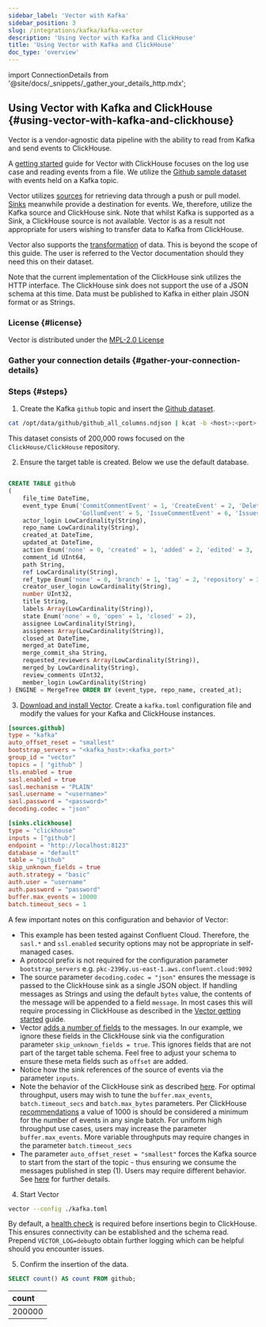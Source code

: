 ```yaml
---
sidebar_label: 'Vector with Kafka'
sidebar_position: 3
slug: /integrations/kafka/kafka-vector
description: 'Using Vector with Kafka and ClickHouse'
title: 'Using Vector with Kafka and ClickHouse'
doc_type: 'overview'
---
```


import ConnectionDetails from '@site/docs/_snippets/_gather_your_details_http.mdx';

## Using Vector with Kafka and ClickHouse {#using-vector-with-kafka-and-clickhouse}

 Vector is a vendor-agnostic data pipeline with the ability to read from Kafka and send events to ClickHouse.

A [getting started](../etl-tools/vector-to-clickhouse.md) guide for Vector with ClickHouse focuses on the log use case and reading events from a file. We utilize the [Github sample dataset](https://datasets-documentation.s3.eu-west-3.amazonaws.com/kafka/github_all_columns.ndjson) with events held on a Kafka topic.

Vector utilizes [sources](https://vector.dev/docs/about/concepts/#sources) for retrieving data through a push or pull model. [Sinks](https://vector.dev/docs/about/concepts/#sinks) meanwhile provide a destination for events. We, therefore, utilize the Kafka source and ClickHouse sink. Note that whilst Kafka is supported as a Sink, a ClickHouse source is not available. Vector is as a result not appropriate for users wishing to transfer data to Kafka from ClickHouse.

Vector also supports the [transformation](https://vector.dev/docs/reference/configuration/transforms/) of data. This is beyond the scope of this guide. The user is referred to the Vector documentation should they need this on their dataset.

Note that the current implementation of the ClickHouse sink utilizes the HTTP interface. The ClickHouse sink does not support the use of a JSON schema at this time. Data must be published to Kafka in either plain JSON format or as Strings.

### License {#license}
Vector is distributed under the [MPL-2.0 License](https://github.com/vectordotdev/vector/blob/master/LICENSE)

### Gather your connection details {#gather-your-connection-details}
<ConnectionDetails />

### Steps {#steps}

1. Create the Kafka `github` topic and insert the [Github dataset](https://datasets-documentation.s3.eu-west-3.amazonaws.com/kafka/github_all_columns.ndjson).

```bash
cat /opt/data/github/github_all_columns.ndjson | kcat -b <host>:<port> -X security.protocol=sasl_ssl -X sasl.mechanisms=PLAIN -X sasl.username=<username> -X sasl.password=<password> -t github
```

This dataset consists of 200,000 rows focused on the `ClickHouse/ClickHouse` repository.

2. Ensure the target table is created. Below we use the default database.

```sql

CREATE TABLE github
(
    file_time DateTime,
    event_type Enum('CommitCommentEvent' = 1, 'CreateEvent' = 2, 'DeleteEvent' = 3, 'ForkEvent' = 4,
                    'GollumEvent' = 5, 'IssueCommentEvent' = 6, 'IssuesEvent' = 7, 'MemberEvent' = 8, 'PublicEvent' = 9, 'PullRequestEvent' = 10, 'PullRequestReviewCommentEvent' = 11, 'PushEvent' = 12, 'ReleaseEvent' = 13, 'SponsorshipEvent' = 14, 'WatchEvent' = 15, 'GistEvent' = 16, 'FollowEvent' = 17, 'DownloadEvent' = 18, 'PullRequestReviewEvent' = 19, 'ForkApplyEvent' = 20, 'Event' = 21, 'TeamAddEvent' = 22),
    actor_login LowCardinality(String),
    repo_name LowCardinality(String),
    created_at DateTime,
    updated_at DateTime,
    action Enum('none' = 0, 'created' = 1, 'added' = 2, 'edited' = 3, 'deleted' = 4, 'opened' = 5, 'closed' = 6, 'reopened' = 7, 'assigned' = 8, 'unassigned' = 9, 'labeled' = 10, 'unlabeled' = 11, 'review_requested' = 12, 'review_request_removed' = 13, 'synchronize' = 14, 'started' = 15, 'published' = 16, 'update' = 17, 'create' = 18, 'fork' = 19, 'merged' = 20),
    comment_id UInt64,
    path String,
    ref LowCardinality(String),
    ref_type Enum('none' = 0, 'branch' = 1, 'tag' = 2, 'repository' = 3, 'unknown' = 4),
    creator_user_login LowCardinality(String),
    number UInt32,
    title String,
    labels Array(LowCardinality(String)),
    state Enum('none' = 0, 'open' = 1, 'closed' = 2),
    assignee LowCardinality(String),
    assignees Array(LowCardinality(String)),
    closed_at DateTime,
    merged_at DateTime,
    merge_commit_sha String,
    requested_reviewers Array(LowCardinality(String)),
    merged_by LowCardinality(String),
    review_comments UInt32,
    member_login LowCardinality(String)
) ENGINE = MergeTree ORDER BY (event_type, repo_name, created_at);

```

3. [Download and install Vector](https://vector.dev/docs/setup/quickstart/). Create a `kafka.toml` configuration file and modify the values for your Kafka and ClickHouse instances.

```toml
[sources.github]
type = "kafka"
auto_offset_reset = "smallest"
bootstrap_servers = "<kafka_host>:<kafka_port>"
group_id = "vector"
topics = [ "github" ]
tls.enabled = true
sasl.enabled = true
sasl.mechanism = "PLAIN"
sasl.username = "<username>"
sasl.password = "<password>"
decoding.codec = "json"

[sinks.clickhouse]
type = "clickhouse"
inputs = ["github"]
endpoint = "http://localhost:8123"
database = "default"
table = "github"
skip_unknown_fields = true
auth.strategy = "basic"
auth.user = "username"
auth.password = "password"
buffer.max_events = 10000
batch.timeout_secs = 1
```

A few important notes on this configuration and behavior of Vector:

- This example has been tested against Confluent Cloud. Therefore, the `sasl.*` and `ssl.enabled` security options may not be appropriate in self-managed cases.
- A protocol prefix is not required for the configuration parameter `bootstrap_servers` e.g. `pkc-2396y.us-east-1.aws.confluent.cloud:9092`
- The source parameter `decoding.codec = "json"` ensures the message is passed to the ClickHouse sink as a single JSON object. If handling messages as Strings and using the default `bytes` value, the contents of the message will be appended to a field `message`. In most cases this will require processing in ClickHouse as described in the [Vector getting started](../etl-tools/vector-to-clickhouse.md#4-parse-the-logs) guide.
- Vector [adds a number of fields](https://vector.dev/docs/reference/configuration/sources/kafka/#output-data) to the messages. In our example, we ignore these fields in the ClickHouse sink via the configuration parameter `skip_unknown_fields = true`. This ignores fields that are not part of the target table schema. Feel free to adjust your schema to ensure these meta fields such as `offset` are added.
- Notice how the sink references of the source of events via the parameter `inputs`.
- Note the behavior of the ClickHouse sink as described [here](https://vector.dev/docs/reference/configuration/sinks/clickhouse/#buffers-and-batches). For optimal throughput, users may wish to tune the `buffer.max_events`, `batch.timeout_secs` and `batch.max_bytes` parameters. Per ClickHouse [recommendations](/sql-reference/statements/insert-into#performance-considerations) a value of 1000 is should be considered a minimum for the number of events in any single batch. For uniform high throughput use cases, users may increase the parameter `buffer.max_events`. More variable throughputs may require changes in the parameter `batch.timeout_secs`
- The parameter `auto_offset_reset = "smallest"` forces the Kafka source to start from the start of the topic - thus ensuring we consume the messages published in step (1). Users may require different behavior. See [here](https://vector.dev/docs/reference/configuration/sources/kafka/#auto_offset_reset) for further details.

4. Start Vector

```bash
vector --config ./kafka.toml
```

By default, a [health check](https://vector.dev/docs/reference/configuration/sinks/clickhouse/#healthcheck) is required before insertions begin to ClickHouse. This ensures connectivity can be established and the schema read. Prepend `VECTOR_LOG=debug`to obtain further logging which can be helpful should you encounter issues.

5. Confirm the insertion of the data.

```sql
SELECT count() AS count FROM github;
```

| count |
| :--- |
| 200000 |
